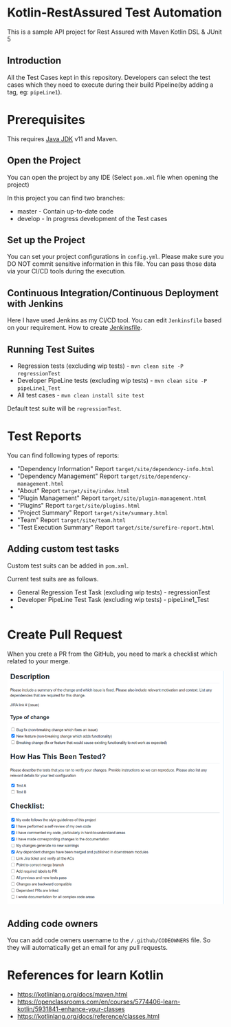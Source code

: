 # Kotlin-RestAssured Test Automation

This is a sample API project for Rest Assured with Maven Kotlin DSL & JUnit 5

## Introduction
All the Test Cases kept in this repository. Developers can select the test cases which they need to execute during 
their build Pipeline(by adding a tag, eg: `pipeLine1`).

# Prerequisites
This requires [Java JDK](https://www.oracle.com/java/technologies/javase-downloads.html) v11 and Maven.


## Open the Project

You can open the project by any IDE (Select `pom.xml` file when opening the project)

In this project you can find two branches:
- master - Contain up-to-date code
- develop - In progress development of the Test cases


## Set up the Project

You can set your project configurations in `config.yml`. Please make sure you DO NOT commit sensitive information in this file.
You can pass those data via your CI/CD tools during the execution.

## Continuous Integration/Continuous Deployment with Jenkins

Here I have used Jenkins as my CI/CD tool. You can edit `Jenkinsfile` based on your requirement.
How to create [Jenkinsfile](https://www.jenkins.io/doc/book/pipeline/jenkinsfile/).


## Running Test Suites

- Regression tests (excluding wip tests) - `mvn clean site -P regressionTest`
- Developer PipeLine tests (excluding wip tests) - `mvn clean site -P pipeLine1_Test`
- All test cases - `mvn clean install site test`

Default test suite will be `regressionTest`.

# Test Reports

You can find following types of reports:

- "Dependency Information" Report `target/site/dependency-info.html`
- "Dependency Management" Report  `target/site/dependency-management.html`
- "About" Report  `target/site/index.html`
- "Plugin Management" Report  `target/site/plugin-management.html`
- "Plugins" Report `target/site/plugins.html`
- "Project Summary" Report   `target/site/summary.html`
- "Team" Report    `target/site/team.html`
- "Test Execution Summary" Report    `target/site/surefire-report.html`

## Adding custom test tasks

Custom test suits can be added in `pom.xml`. 
 
Current test suits are as follows.
  
- General Regression Test Task (excluding wip tests)  - regressionTest
- Developer PipeLine Test Task (excluding wip tests)  - pipeLine1_Test
- 
# Create Pull Request

When you crete a PR from the GitHub, you need to mark a checklist which related to your merge.

![PR-Template](src/main/resources/pr_template.png)

## Adding code owners

You can add code owners username to the `/.github/CODEOWNERS` file. So they will automatically get an email 
for any pull requests.

# References for learn Kotlin

* https://kotlinlang.org/docs/maven.html
* https://openclassrooms.com/en/courses/5774406-learn-kotlin/5931841-enhance-your-classes
* https://kotlinlang.org/docs/reference/classes.html
